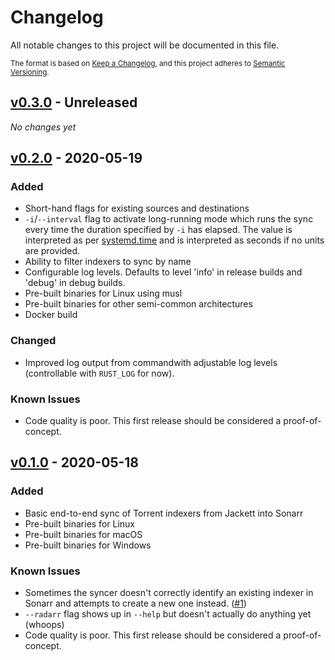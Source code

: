 # Changelog

All notable changes to this project will be documented in this file.

<small>

The format is based on [Keep a Changelog](https://keepachangelog.com/en/1.0.0/), and this project adheres to
[Semantic Versioning](https://semver.org/spec/v2.0.0.html).

</small>

## [v0.3.0] - Unreleased

_No changes yet_

## [v0.2.0] - 2020-05-19

### Added

- Short-hand flags for existing sources and destinations
- `-i`/`--interval` flag to activate long-running mode which runs the sync every time the duration specified by `-i`
  has elapsed. The value is interpreted as per [systemd.time] and is interpreted as seconds if no units are provided.
- Ability to filter indexers to sync by name
- Configurable log levels. Defaults to level 'info' in release builds and 'debug' in debug builds.
- Pre-built binaries for Linux using musl
- Pre-built binaries for other semi-common architectures
- Docker build

[systemd.time]: https://www.freedesktop.org/software/systemd/man/systemd.time.html#Parsing%20Time%20Spans

### Changed

- Improved log output from commandwith adjustable log levels (controllable with `RUST_LOG` for now).

### Known Issues

- Code quality is poor. This first release should be considered a proof-of-concept.

## [v0.1.0] - 2020-05-18

### Added

- Basic end-to-end sync of Torrent indexers from Jackett into Sonarr
- Pre-built binaries for Linux
- Pre-built binaries for macOS
- Pre-built binaries for Windows

### Known Issues

- Sometimes the syncer doesn't correctly identify an existing indexer in Sonarr and attempts to create a new one
  instead. ([#1](https://github.com/bjeanes/indexer-sync/issues/1))
- `--radarr` flag shows up in `--help` but doesn't actually do anything yet (whoops)
- Code quality is poor. This first release should be considered a proof-of-concept.

[v0.3.0]: https://github.com/bjeanes/indexer-sync/compare/v0.2.0..HEAD
[v0.2.0]: https://github.com/bjeanes/indexer-sync/compare/v0.1.0..v0.2.0
[v0.1.0]: https://github.com/bjeanes/indexer-sync/tree/v0.1.0
